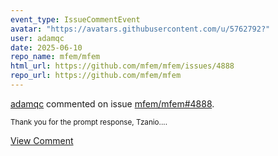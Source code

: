 ```yaml
---
event_type: IssueCommentEvent
avatar: "https://avatars.githubusercontent.com/u/5762792?"
user: adamqc
date: 2025-06-10
repo_name: mfem/mfem
html_url: https://github.com/mfem/mfem/issues/4888
repo_url: https://github.com/mfem/mfem
---
```


<a href='https://github.com/adamqc' target='_blank'>adamqc</a> commented on issue <a href='https://github.com/mfem/mfem/issues/4888' target='_blank'>mfem/mfem#4888</a>.

<small>Thank you for the prompt response, Tzanio....</small>

<a href='https://github.com/mfem/mfem/issues/4888' target='_blank'>View Comment</a>